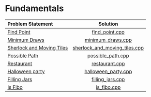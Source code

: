 # Fundamentals

|       Problem Statement       |             Solution              |
|:------------------------------|:---------------------------------:|
| [Find Point][]                | [find_point.cpp][]                |
| [Minimum Draws][]             | [minimum_draws.cpp][]             |
| [Sherlock and Moving Tiles][] | [sherlock_and_moving_tiles.cpp][] |
| [Possible Path][]             | [possible_path.cpp][]             |
| [Restaurant][]                | [restaurant.cpp][]                |
| [Halloween party][]           | [halloween_party.cpp][]           |
| [Filling Jars][]              | [filling_jars.cpp][]              |
| [Is Fibo][]                   | [is_fibo.cpp][]                   |

[Find Point]:                https://www.hackerrank.com/challenges/find-point
[Minimum Draws]:             https://www.hackerrank.com/challenges/minimum-draws
[Sherlock and Moving Tiles]: https://www.hackerrank.com/challenges/sherlock-and-moving-tiles
[Possible Path]:             https://www.hackerrank.com/challenges/possible-path
[Restaurant]:                https://www.hackerrank.com/challenges/restaurant
[Halloween party]:           https://www.hackerrank.com/challenges/halloween-party
[Filling Jars]:              https://www.hackerrank.com/challenges/filling-jars
[Is Fibo]:                   https://www.hackerrank.com/challenges/is-fibo

[find_point.cpp]:                find_point.cpp
[minimum_draws.cpp]:             minimum_draws.cpp
[sherlock_and_moving_tiles.cpp]: sherlock_and_moving_tiles.cpp
[possible_path.cpp]:             possible_path.cpp
[restaurant.cpp]:                restaurant.cpp
[halloween_party.cpp]:           halloween_party.cpp
[filling_jars.cpp]:              filling_jars.cpp
[is_fibo.cpp]:                   is_fibo.cpp
